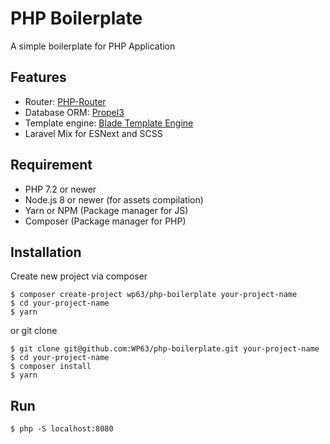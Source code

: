 # PHP Boilerplate
A simple boilerplate for PHP Application

## Features
* Router: [PHP-Router](https://github.com/izniburak/php-router)
* Database ORM: [Propel3](https://github.com/propelorm/Propel3)
* Template engine: [Blade Template Engine](https://github.com/duncan3dc/blade)
* Laravel Mix for ESNext and SCSS

## Requirement
* PHP 7.2 or newer
* Node.js 8 or newer (for assets compilation)
* Yarn or NPM (Package manager for JS)
* Composer (Package manager for PHP)

## Installation
Create new project via composer
```
$ composer create-project wp63/php-boilerplate your-project-name
$ cd your-project-name
$ yarn
```

or git clone
```
$ git clone git@github.com:WP63/php-boilerplate.git your-project-name
$ cd your-project-name
$ composer install
$ yarn
```

## Run
```
$ php -S localhost:8080
```
